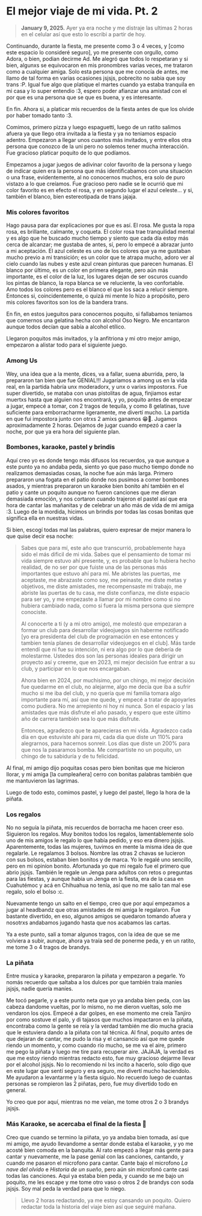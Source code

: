 # El mejor viaje de mi vida. Pt. 2

> **January 9, 2025.** Ayer ya era noche y me distraje las ultimas 2 horas en el celular así que esto lo escribi a partir de hoy.

Continuando, durante la fiesta, me presente como 3 o 4 veces, y [como este espacio lo consideré seguro], yo me presente con orgullo, como Adora, o bien, podian decirme Ad. Me alegró que todos lo respetaran y si bien, algunxs se equivocaron en mis pronombres varias veces, me trataron como a cualquier amiga. Solo esta persona que me conocía de antes, me llamo de tal forma en varias ocasiones jsjsjs, pobrecito no sabia que soy trans :P. Igual fue algo que platique el martes cuando ya estaba tranquila en mi casa y lo super entendio :3, espero poder afianzar una amistad con el por que es una persona que se que es buena, y es interesante.

En fin. Ahora si, a platicar mis recuerdos de la fiesta antes de que los olvide por haber tomado tanto :3.

Comimos, primero pizza y luego espaguetti, luego de un ratito salimos afuera ya que llego otra invitada a la fiesta y ya no teniamos espacio adentro. Empezaron a llegar unos cuantos más invitados, y entre ellos otra persona que conozco de la uni pero no solemos tener mucha interacción. Fue gracioso platicar poquito de lo que podíamos.

Empezamos a jugar juegos de adivinar color favorito de la persona y luego de indicar quien era la persona que más identificabamos con una situación o una frase, evidentemente, al no conocernos muchos, era solo de puro vistazo a lo que creíamos. Fue gracioso pero nadie se le ocurrió que mi color favorito es en efecto el rosa, y en segundo lugar el azul celeste... y si, también el blanco, bien estereotipada de trans jajaja.

### Mis colores favoritos

Hago pausa para dar explicaciones por que es así. El rosa. Me gusta la ropa rosa, es brillante, calmante, y coqueta. El color rosa trae tranquilidad mental y es algo que he buscado mucho tiempo y siento que cada día estoy más cerca de alcanzar; me gustaba de antes, sí, pero lo empecé a abrazar junto a mi aceptación.
El azul celeste es uno de los colores que ya me gustaban mucho previo a mi transición; es un color que te atrapa mucho, adoro ver al cielo cuando las nubes  y este azul crean pinturas que parecen humanas.
El blanco por último, es un color en primera elegante, pero aún más importante, es el color de la luz, los lugares dejan de ser oscuros cuando los pintas de blanco, la ropa blanca se ve reluciente, la veo confortable. Amo todos los colores pero es el blanco el que los saca a relucir siempre. 
Entonces si, coincidentemente, o quizá mi mente lo hizo a propósito, pero mis colores favoritos son los de la bandera trans.

En fin, en estos jueguitos para conocernos poquito, si fallabamos teniamos que comernos una gelatina hecha con alcohol Oso Negro. Me encantaron aunque todos decían que sabía a alcohol etílico.

Llegaron poquitos más invitados, y la anfitriona y mi otro mejor amigo, empezaron a alistar todo para el siguiente juego.

### Among Us
Wey, una idea que a la mente, dices, va a fallar, suena aburrida, pero, la prepararon tan bien que fue GENIAL!!! Jugaríamos a among us en la vida real, en la partida habría unx moderadorx, y unx o varixs impostorxs. Fue super divertido, se mataba con unas pistolitas de agua, finjiamos estar muertxs hasta que alguien nos encontrará, y yo, poquito antes de empezar a jugar, empecé a tomar, con 2 tragos de tequila, y como 8 gelatinas, tuve suficiente para emborracharme ligeramente, me divertí mucho. La partida en que fui impostora junto con otrxs 2 amixs ganamos 😁🥳. Jugamos aproximadamente 2 horas. Dejamos de jugar cuando empezó a caer la noche, por que ya era hora del siguiente plan.

### Bombones, karaoke, pastel y brindis
Aquí creo yo es donde tengo más difusos los recuerdos, ya que aunque a este punto ya no andaba peda, siento yo que paso mucho tiempo donde no realizamos demasiadas cosas, la noche fue aún más larga. Primero prepararon una fogata en el patio donde nos pusimos a comer bombones asados, y mientras prepararon un karaoke bien bonito ahí también en el patio y cante un poquito aunque no fueron canciones que me dieran demasiada emoción, y nos cortaron cuando trajeron el pastel así que era hora de cantar las mañanitas y de celebrar un año más de vida de mi amiga :3. Luego de la mordida, hicimos un brindis por todas las cosas bonitas que significa ella en nuestras vidas.

Si bien, escogí todas mal las palabras, quiero expresar de mejor manera lo que quise decir esa noche:

> Sabes que para mí, este año que transcurrió, probablemente haya sido el más dificil de mi vida. Sabes que el pensamiento de tomar mi vida siempre estuvo ahí presente, y, es probable que lo hubiera hecho realidad, de no ser por que fuiste una de las personas más importantes que estuvo ahí para mí. Me abristes las puertas, me aceptaste, me abrazaste como soy, me peinaste, me diste metas y objetivos, me diste amistades, me recompensaste mi trabajo, me abriste las puertas de tu casa, me diste confianza, me diste espacio para ser yo, y me empezaste a llamar por mi nombre como si no hubiera cambiado nada, como si fuera la misma persona que siempre conociste.
>
> Al conocerte a ti (y a mi otro amigo), me molestó que empezaran a formar un club para desarrollar videojuegos sin haberme notificado [yo era presidenta del club de programación en ese entonces y tambien tenía planes de desarrollar videojuegos en el club]. Más tarde entendí que ni fue su intención, ni era algo por lo que debería de molestarme. Ustedes dos son las personas ideales para dirigir un proyecto así y creeme, que en 2023, mi mejor decisión fue entrar a su club, y participar en lo que nos encargaban.
>
> Ahora bien en 2024, por muchisimo, por un chingo, mi mejor decisión fue quedarme en el club, no alejarme, algo me decía que iba a sufrir mucho si me iba del club, y no quería que mi familia tomara algo importante para mí, así que me quede, y empecé a tratar de apoyarles como pudiera. No me arrepiento ni hoy ni nunca. Son el espacio y las amistades que más disfrute el año pasado, y espero que este último año de carrera también sea lo que más disfrute.
> 
> Entonces, agradezco que te aparecieras en mi vida. Agradezco cada día en que estuviste ahí para mi, cada dia que diste un 110% para alegrarnos, para hacernos sonreír. Los días que diste un 200% para que nos la pasaramos bomba. Me compartiste no un poquito, un chingo de tu sabiduría y de tu felicidad.

Al final, mi amigo dijo poquitas cosas pero bien bonitas que me hicieron llorar, y mi amiga [la cumpleañera] cerro con bonitas palabras también que me mantuvieron las lagrimas.

Luego de todo esto, comimos pastel, y luego del pastel, llego la hora de la piñata.

### Los regalos

No no seguía la piñata, mis recuerdos de borracha me hacen creer eso. Siguieron los regalos. Muy bonitos todos los regalos, lamentablemente solo uno de mis amigos le regalo lo que había pedido, y eso era dinero jsjsjs. Aparentemente, todas las mujeres, tuvimos en mente la misma idea de que regalarle. Le regalamos 3 bolsos. Nombre las otras 2 chavas se lucieron con sus bolsos, estaban bien bonitos y de marca. Yo le regalé uno sencillo, pero en mi opiníon bonito. Afortunada yo que mi regalo fue el primero que abrio jsjsjs. También le regale un Jenga para adultos con retos o preguntas para las fiestas, y aunque había un Jenga en la fiesta, era de la casa en Cuahutémoc y acá en Chihuahua no tenía, así que no me salio tan mal ese regalo, solo el bolso :c.

Nuevamente tengo un salto en el tiempo, creo que por aquí empezamos a jugar al headbandz que otras amistades de mi amiga le regalaron. Fue bastante divertido, en eso, algunos amigos se quedaron tomando afuera y nosotrxs andabamos jugando hasta que nos acabamos las cartas.

Ya a este punto, salí a tomar algunos tragos, con la idea de que se me volviera a subir, aunque, ahora ya traía sed de ponerme peda, y en un ratito, me tome 3 o 4 tragos de brandys.

### La piñata

Entre musica y karaoke, prepararon la piñata y empezaron a pegarle. Yo nomás recuerdo que saltaba a los dulces por que también traía manies jsjsjs, nadie quería maníes.

Me tocó pegarle, y a este punto neta que yo ya andaba bien peda, con las cabeza dandome vueltas, por lo mismo, no me dieron vueltas, solo me vendaron los ojos. Empecé a dar golpes, en ese momento me creía Tanjiro por como sostuve el palo, y di tajasos que muchos impactaron en la piñata, encontraba como la gente se reía y la verdad también me dio mucha gracia que le estuviera dando a la piñata con tal técnica.
Al final, poquito antes de que dejaran de cantar, me pudo la risa y el cansancio así que me quede riendo un momento, y como cuando río mucho, se me va el aire, primero me pego la piñata y luego me tire para recuperar aire. JAJAJA, la verdad es que me estoy riendo mientras redacto esto, fue muy gracioso dejarme llevar por el alcohol jsjsjs. No lo recomiendo ni lxs incito a hacerlo, solo digo que en este lugar que sentí seguro y era seguro, me divertí mucho haciendolo.
Me ayudaron a levantarme y la fiesta siguio. No recuerdo luego de cuantas personas se rompieron las 2 piñatas, pero, fue muy divertido todo en general.

Yo creo que por aquí, mientras no me veían, me tome otros 2 o 3 brandys jsjsjs.

### Más Karaoke, se acercaba el final de la fiesta 🫠

Creo que cuando se termino la piñata, yo ya andaba bien tomada, así que mi amigo, me ayudo llevandome a sentar donde estaba el karaoke, y yo me acosté bien comoda en la banquita. Al rato empezó a llegar más gente para cantar y nuevamente, me la pase genial con las canciones, cantando, y cuando me pasaron el microfono para cantar. Cante bajo el microfono *La nave del olvido* e *Historia de un sueño*, pero aún sin microfonó cante casi todas las canciones. Aqui ya estaba bien peda, y cuando se me bajo un poquito, me les escape y me tome otro vaso o otros 2 de brandys con soda jsjsjs. Soy mal peda la verdad para que lo niego.

> Llevo 2 horas redactando, ya me estoy cansando un poquito. Quiero redactar toda la historia del viaje bien así que seguiré mañana.